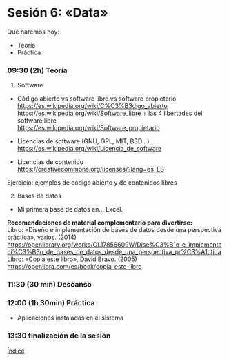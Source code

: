 # Sesión 6: «Data»

Qué haremos hoy:
- Teoría
- Práctica

### 09:30 (2h) Teoría 

1. Software  

- Código abierto vs software libre vs software propietario  
https://es.wikipedia.org/wiki/C%C3%B3digo_abierto  
https://es.wikipedia.org/wiki/Software_libre  + las 4 libertades del software libre  
https://es.wikipedia.org/wiki/Software_propietario  

- Licencias de software (GNU, GPL, MIT, BSD...)  
https://es.wikipedia.org/wiki/Licencia_de_software  

- Licencias de contenido  
https://creativecommons.org/licenses/?lang=es_ES  

Ejercicio: ejemplos de código abierto y de contenidos libres  

2. Bases de datos

- Mi primera base de datos en... Excel.

**Recomendaciones de material complementario para divertirse:**  
Libro: «Diseño e implementación de bases de datos desde una perspectiva práctica», varios. (2014)  
https://openlibrary.org/works/OL17856609W/Dise%C3%B1o_e_implementaci%C3%B3n_de_bases_de_datos_desde_una_perspectiva_pr%C3%A1ctica  
Libro: «Copia este libro», David Bravo. (2005)  
https://openlibra.com/es/book/copia-este-libro  

### 11:30 (30 min) Descanso

### 12:00 (1h 30min) Práctica

- Aplicaciones instaladas en el sistema

### 13:30 finalización de la sesión

[Índice](../README.md)